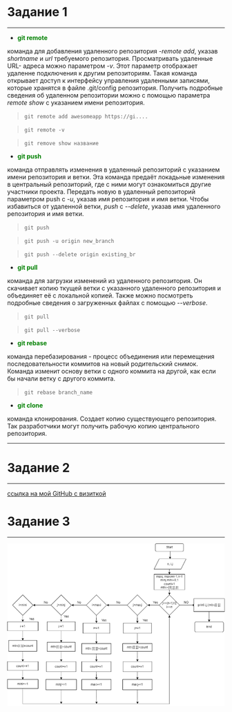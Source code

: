 # Задание 1

---

* <span style="color:green">**git remote**  

команда для добавления удаленного репозитория *-remote add*, указав *shortname* и *url* требуемого репозитория. Просматривать удаленные URL- адреса можно параметром *-v*. Этот параметр отображает удаленне подключения к другим репозиториям. Такая команда открывает доступ к интерфейсу управления удаленными записями, которые хранятся в файле .git/config репозитория. Получить подробные сведения об удаленном репозитории можно с помощью параметра *remote show* с указанием имени репозитория.

> `git remote add awesomeapp https://gi....`

> `git remote -v`

> `git remove show название `

* <span style="color:green">**git push**  

команда отправлять изменения в удаленный репозиторий с указанием имени репозитория и ветки. Эта команда предаёт локадьные изменения в центральный репозиторий, где с ними могут ознакомиться другие участники проекта. Передать новую в удаленный репозиторий параметром push с *-u*, указав имя репозитория и имя ветки. Чтобы избавиться от удаленной ветки, *push* с *--delete*, указав имя удаленного репозитория и имя ветки.

> `git push`

> `git push -u origin new_branch`

> `git push --delete origin existing_br`

* <span style="color:green">**git pull** 

команда для загрузки изменений из удаленного репозитория. Он скачивает копию ткущей ветки с указанного удаленного репозитория и объединяет её с локальной копией. Также можно посмотреть подробные сведения о загруженных файлах с помощью *--verbose*.

> `git pull`

> `git pull --verbose`

* <span style="color:green">**git rebase**  

команда перебазирования - процесс объединения или перемещения последовательности коммитов на новый родительский снимок. Команда изменит основу ветки с одного коммита на другой, как если бы начали ветку с другого коммита.

> `git rebase branch_name`

* <span style="color:green">**git clone**  

команда клонирования. Создает копию существующего репозитория. Так разработчики могут получить рабочую копию центрального репозитория.

---

# Задание 2

---

[ссылка на мой GitHub с визиткой](https://github.com/Evgga)

# Задание 3

---

![Блок-схема](test3.png)

